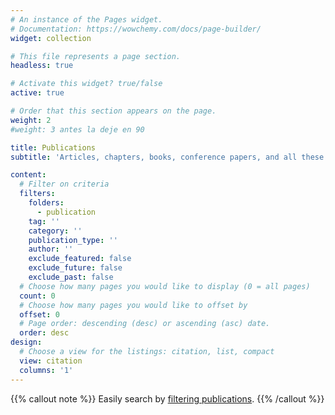 ```yaml
---
# An instance of the Pages widget.
# Documentation: https://wowchemy.com/docs/page-builder/
widget: collection

# This file represents a page section.
headless: true

# Activate this widget? true/false
active: true  

# Order that this section appears on the page.
weight: 2
#weight: 3 antes la deje en 90

title: Publications
subtitle: 'Articles, chapters, books, conference papers, and all these sorts of things'

content:
  # Filter on criteria
  filters:
    folders:
      - publication
    tag: ''
    category: ''
    publication_type: ''
    author: ''
    exclude_featured: false
    exclude_future: false
    exclude_past: false
  # Choose how many pages you would like to display (0 = all pages)
  count: 0
  # Choose how many pages you would like to offset by
  offset: 0
  # Page order: descending (desc) or ascending (asc) date.
  order: desc
design:
  # Choose a view for the listings: citation, list, compact
  view: citation
  columns: '1'
---
```


{{% callout note %}}
Easily search by [filtering publications](./publication/).
{{% /callout %}}
